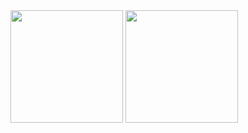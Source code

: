 
  <div>
    <img height="180em" src="https://github-readme-stats.vercel.app/api?username=Peter-loliveira&show_icons=true&theme=dracula&include_all_commits=true&count_private=true"/>
    <img height="180em" src="https://github-readme-stats.vercel.app/api/top-langs/?username=Peter-loliveira&layout=compact&langs_count=7&theme=dracula"/>
  </div>
